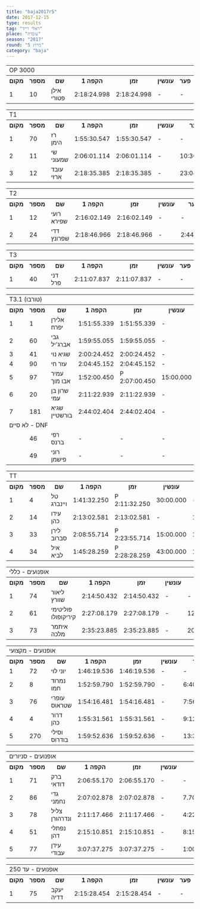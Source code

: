 ```yaml
---
title: "baja2017r5"
date: 2017-12-15
type: results
tag: "ראלי רייד"
place: "עובדה"
season: "2017"
round: "מרוץ 5"
category: "baja"
---
```

<table class="line_color">
    <tr>
        <td colspan="99" class="title_font">OP 3000</td>
    </tr>
    <tr class="rnkh_bkcolor">
        <th class="rnkh_font">מקום</th>
        <th class="rnkh_font">מספר</th>
        <th class="rnkh_font">שם</th>
        <th class="rnkh_font">הקפה 1</th>
        <th class="rnkh_font">זמן</th>
        <th class="rnkh_font">עונשין</th>
        <th class="rnkh_font">פער</th>
    </tr>
    <tr class="rnk_bkcolor">
        <td class="rnk_font">1</td>
        <td class="rnk_font">10</td>
        <td class="rnk_font">אילן פטורי</td>
        <td class="rnk_font">2:18:24.998</td>
        <td class="rnk_font">2:18:24.998</td>
        <td class="rnk_font">-</td>
        <td class="rnk_font">-</td>
    </tr>
</table>
<table class="line_color">
    <tr>
        <td colspan="99" class="title_font">T1</td>
    </tr>
    <tr class="rnkh_bkcolor">
        <th class="rnkh_font">מקום</th>
        <th class="rnkh_font">מספר</th>
        <th class="rnkh_font">שם</th>
        <th class="rnkh_font">הקפה 1</th>
        <th class="rnkh_font">זמן</th>
        <th class="rnkh_font">עונשין</th>
        <th class="rnkh_font">פער</th>
    </tr>
    <tr class="rnk_bkcolor">
        <td class="rnk_font">1</td>
        <td class="rnk_font">70</td>
        <td class="rnk_font">רז הימן</td>
        <td class="rnk_font">1:55:30.547</td>
        <td class="rnk_font">1:55:30.547</td>
        <td class="rnk_font">-</td>
        <td class="rnk_font">-</td>
    </tr>
    <tr class="rnk_bkcolor">
        <td class="rnk_font">2</td>
        <td class="rnk_font">11</td>
        <td class="rnk_font">שי שמעוני</td>
        <td class="rnk_font">2:06:01.114</td>
        <td class="rnk_font">2:06:01.114</td>
        <td class="rnk_font">-</td>
        <td class="rnk_font">10:30.567</td>
    </tr>
    <tr class="rnk_bkcolor">
        <td class="rnk_font">3</td>
        <td class="rnk_font">12</td>
        <td class="rnk_font">עובד ארזי</td>
        <td class="rnk_font">2:18:35.385</td>
        <td class="rnk_font">2:18:35.385</td>
        <td class="rnk_font">-</td>
        <td class="rnk_font">23:04.838</td>
    </tr>
</table>
<table class="line_color">
    <tr>
        <td colspan="99" class="title_font">T2</td>
    </tr>
    <tr class="rnkh_bkcolor">
        <th class="rnkh_font">מקום</th>
        <th class="rnkh_font">מספר</th>
        <th class="rnkh_font">שם</th>
        <th class="rnkh_font">הקפה 1</th>
        <th class="rnkh_font">זמן</th>
        <th class="rnkh_font">עונשין</th>
        <th class="rnkh_font">פער</th>
    </tr>
    <tr class="rnk_bkcolor">
        <td class="rnk_font">1</td>
        <td class="rnk_font">12</td>
        <td class="rnk_font">רועי שפירא</td>
        <td class="rnk_font">2:16:02.149</td>
        <td class="rnk_font">2:16:02.149</td>
        <td class="rnk_font">-</td>
        <td class="rnk_font">-</td>
    </tr>
    <tr class="rnk_bkcolor">
        <td class="rnk_font">2</td>
        <td class="rnk_font">24</td>
        <td class="rnk_font">דדי שפרונץ</td>
        <td class="rnk_font">2:18:46.966</td>
        <td class="rnk_font">2:18:46.966</td>
        <td class="rnk_font">-</td>
        <td class="rnk_font">2:44.817</td>
    </tr>
</table>
<table class="line_color">
    <tr>
        <td colspan="99" class="title_font">T3</td>
    </tr>
    <tr class="rnkh_bkcolor">
        <th class="rnkh_font">מקום</th>
        <th class="rnkh_font">מספר</th>
        <th class="rnkh_font">שם</th>
        <th class="rnkh_font">הקפה 1</th>
        <th class="rnkh_font">זמן</th>
        <th class="rnkh_font">עונשין</th>
        <th class="rnkh_font">פער</th>
    </tr>
    <tr class="rnk_bkcolor">
        <td class="rnk_font">1</td>
        <td class="rnk_font">40</td>
        <td class="rnk_font">דני פרל</td>
        <td class="rnk_font">2:11:07.837</td>
        <td class="rnk_font">2:11:07.837</td>
        <td class="rnk_font">-</td>
        <td class="rnk_font">-</td>
    </tr>
</table>
<table class="line_color">
    <tr>
        <td colspan="99" class="title_font">T3.1 (טורבו)</td>
    </tr>
    <tr class="rnkh_bkcolor">
        <th class="rnkh_font">מקום</th>
        <th class="rnkh_font">מספר</th>
        <th class="rnkh_font">שם</th>
        <th class="rnkh_font">הקפה 1</th>
        <th class="rnkh_font">זמן</th>
        <th class="rnkh_font">עונשין</th>
        <th class="rnkh_font">פער</th>
    </tr>
    <tr class="rnk_bkcolor">
        <td class="rnk_font">1</td>
        <td class="rnk_font">1</td>
        <td class="rnk_font">אלירן יפרח</td>
        <td class="rnk_font">1:51:55.339</td>
        <td class="rnk_font">1:51:55.339</td>
        <td class="rnk_font">-</td>
        <td class="rnk_font">-</td>
    </tr>
    <tr class="rnk_bkcolor">
        <td class="rnk_font">2</td>
        <td class="rnk_font">60</td>
        <td class="rnk_font">גבי אברג'יל</td>
        <td class="rnk_font">1:59:55.055</td>
        <td class="rnk_font">1:59:55.055</td>
        <td class="rnk_font">-</td>
        <td class="rnk_font">7:59.716</td>
    </tr>
    <tr class="rnk_bkcolor">
        <td class="rnk_font">3</td>
        <td class="rnk_font">41</td>
        <td class="rnk_font">שגיא נוי</td>
        <td class="rnk_font">2:00:24.452</td>
        <td class="rnk_font">2:00:24.452</td>
        <td class="rnk_font">-</td>
        <td class="rnk_font">8:29.113</td>
    </tr>
    <tr class="rnk_bkcolor">
        <td class="rnk_font">4</td>
        <td class="rnk_font">90</td>
        <td class="rnk_font">עזר חי</td>
        <td class="rnk_font">2:04:45.152</td>
        <td class="rnk_font">2:04:45.152</td>
        <td class="rnk_font">-</td>
        <td class="rnk_font">12:49.813</td>
    </tr>
    <tr class="rnk_bkcolor">
        <td class="rnk_font">5</td>
        <td class="rnk_font">97</td>
        <td class="rnk_font">עמיר אבו מוך</td>
        <td class="rnk_font">1:52:00.450</td>
        <td class="rnk_font penalty">P 2:07:00.450</td>
        <td class="rnk_font">15:00.000</td>
        <td class="rnk_font">15:05.111</td>
    </tr>
    <tr class="rnk_bkcolor">
        <td class="rnk_font">6</td>
        <td class="rnk_font">20</td>
        <td class="rnk_font">שרון בן עמי</td>
        <td class="rnk_font">2:11:22.939</td>
        <td class="rnk_font">2:11:22.939</td>
        <td class="rnk_font">-</td>
        <td class="rnk_font">19:27.600</td>
    </tr>
    <tr class="rnk_bkcolor">
        <td class="rnk_font">7</td>
        <td class="rnk_font">181</td>
        <td class="rnk_font">שגיא בורשטיין</td>
        <td class="rnk_font">2:44:02.404</td>
        <td class="rnk_font">2:44:02.404</td>
        <td class="rnk_font">-</td>
        <td class="rnk_font">52:07.065</td>
    </tr>
    <tr>
        <td colspan="99" class="subtitle_font">לא סיים - DNF</td>
    </tr>
    <tr class="rnk_bkcolor">
        <td class="rnk_font"></td>
        <td class="rnk_font">46</td>
        <td class="rnk_font">רפי ברנס</td>
        <td class="rnk_font">-</td>
        <td class="rnk_font">-</td>
        <td class="rnk_font">-</td>
        <td class="rnk_font">1 הקפה</td>
    </tr>
    <tr class="rnk_bkcolor">
        <td class="rnk_font"></td>
        <td class="rnk_font">49</td>
        <td class="rnk_font">רוני פישמן</td>
        <td class="rnk_font">-</td>
        <td class="rnk_font">-</td>
        <td class="rnk_font">-</td>
        <td class="rnk_font">1 הקפה</td>
    </tr>
</table>
<table class="line_color">
    <tr>
        <td colspan="99" class="title_font">TT</td>
    </tr>
    <tr class="rnkh_bkcolor">
        <th class="rnkh_font">מקום</th>
        <th class="rnkh_font">מספר</th>
        <th class="rnkh_font">שם</th>
        <th class="rnkh_font">הקפה 1</th>
        <th class="rnkh_font">זמן</th>
        <th class="rnkh_font">עונשין</th>
        <th class="rnkh_font">פער</th>
    </tr>
    <tr class="rnk_bkcolor">
        <td class="rnk_font">1</td>
        <td class="rnk_font">4</td>
        <td class="rnk_font">טל ויינברג</td>
        <td class="rnk_font">1:41:32.250</td>
        <td class="rnk_font penalty">P 2:11:32.250</td>
        <td class="rnk_font">30:00.000</td>
        <td class="rnk_font">-</td>
    </tr>
    <tr class="rnk_bkcolor">
        <td class="rnk_font">2</td>
        <td class="rnk_font">14</td>
        <td class="rnk_font">עידו כהן</td>
        <td class="rnk_font">2:13:02.581</td>
        <td class="rnk_font">2:13:02.581</td>
        <td class="rnk_font">-</td>
        <td class="rnk_font">1:30.331</td>
    </tr>
    <tr class="rnk_bkcolor">
        <td class="rnk_font">3</td>
        <td class="rnk_font">33</td>
        <td class="rnk_font">לירן סברוב</td>
        <td class="rnk_font">2:08:55.714</td>
        <td class="rnk_font penalty">P 2:23:55.714</td>
        <td class="rnk_font">15:00.000</td>
        <td class="rnk_font">12:23.464</td>
    </tr>
    <tr class="rnk_bkcolor">
        <td class="rnk_font">4</td>
        <td class="rnk_font">34</td>
        <td class="rnk_font">איל לביא</td>
        <td class="rnk_font">1:45:28.259</td>
        <td class="rnk_font penalty">P 2:28:28.259</td>
        <td class="rnk_font">43:00.000</td>
        <td class="rnk_font">16:56.009</td>
    </tr>
</table>
<table class="line_color">
    <tr>
        <td colspan="99" class="title_font">אופנועים - כללי</td>
    </tr>
    <tr class="rnkh_bkcolor">
        <th class="rnkh_font">מקום</th>
        <th class="rnkh_font">מספר</th>
        <th class="rnkh_font">שם</th>
        <th class="rnkh_font">הקפה 1</th>
        <th class="rnkh_font">זמן</th>
        <th class="rnkh_font">עונשין</th>
        <th class="rnkh_font">פער</th>
    </tr>
    <tr class="rnk_bkcolor">
        <td class="rnk_font">1</td>
        <td class="rnk_font">74</td>
        <td class="rnk_font">ליאור שוורץ</td>
        <td class="rnk_font">2:14:50.432</td>
        <td class="rnk_font">2:14:50.432</td>
        <td class="rnk_font">-</td>
        <td class="rnk_font">-</td>
    </tr>
    <tr class="rnk_bkcolor">
        <td class="rnk_font">2</td>
        <td class="rnk_font">61</td>
        <td class="rnk_font">פוליטימי קיריקופולו</td>
        <td class="rnk_font">2:27:08.179</td>
        <td class="rnk_font">2:27:08.179</td>
        <td class="rnk_font">-</td>
        <td class="rnk_font">12:17.747</td>
    </tr>
    <tr class="rnk_bkcolor">
        <td class="rnk_font">3</td>
        <td class="rnk_font">73</td>
        <td class="rnk_font">איתמר מלכה</td>
        <td class="rnk_font">2:35:23.885</td>
        <td class="rnk_font">2:35:23.885</td>
        <td class="rnk_font">-</td>
        <td class="rnk_font">20:33.453</td>
    </tr>
</table>
<table class="line_color">
    <tr>
        <td colspan="99" class="title_font">אופנועים - מקצועי</td>
    </tr>
    <tr class="rnkh_bkcolor">
        <th class="rnkh_font">מקום</th>
        <th class="rnkh_font">מספר</th>
        <th class="rnkh_font">שם</th>
        <th class="rnkh_font">הקפה 1</th>
        <th class="rnkh_font">זמן</th>
        <th class="rnkh_font">עונשין</th>
        <th class="rnkh_font">פער</th>
    </tr>
    <tr class="rnk_bkcolor">
        <td class="rnk_font">1</td>
        <td class="rnk_font">72</td>
        <td class="rnk_font">יוני לוי</td>
        <td class="rnk_font">1:46:19.536</td>
        <td class="rnk_font">1:46:19.536</td>
        <td class="rnk_font">-</td>
        <td class="rnk_font">-</td>
    </tr>
    <tr class="rnk_bkcolor">
        <td class="rnk_font">2</td>
        <td class="rnk_font">8</td>
        <td class="rnk_font">נמרוד חמו</td>
        <td class="rnk_font">1:52:59.790</td>
        <td class="rnk_font">1:52:59.790</td>
        <td class="rnk_font">-</td>
        <td class="rnk_font">6:40.254</td>
    </tr>
    <tr class="rnk_bkcolor">
        <td class="rnk_font">3</td>
        <td class="rnk_font">76</td>
        <td class="rnk_font">עופרי שטראוס</td>
        <td class="rnk_font">1:54:16.481</td>
        <td class="rnk_font">1:54:16.481</td>
        <td class="rnk_font">-</td>
        <td class="rnk_font">7:56.945</td>
    </tr>
    <tr class="rnk_bkcolor">
        <td class="rnk_font">4</td>
        <td class="rnk_font">4</td>
        <td class="rnk_font">דרור כהן</td>
        <td class="rnk_font">1:55:31.561</td>
        <td class="rnk_font">1:55:31.561</td>
        <td class="rnk_font">-</td>
        <td class="rnk_font">9:12.025</td>
    </tr>
    <tr class="rnk_bkcolor">
        <td class="rnk_font">5</td>
        <td class="rnk_font">270</td>
        <td class="rnk_font">וסילי בודרוס</td>
        <td class="rnk_font">1:59:52.636</td>
        <td class="rnk_font">1:59:52.636</td>
        <td class="rnk_font">-</td>
        <td class="rnk_font">13:33.100</td>
    </tr>
</table>
<table class="line_color">
    <tr>
        <td colspan="99" class="title_font">אופנועים - סניורים</td>
    </tr>
    <tr class="rnkh_bkcolor">
        <th class="rnkh_font">מקום</th>
        <th class="rnkh_font">מספר</th>
        <th class="rnkh_font">שם</th>
        <th class="rnkh_font">הקפה 1</th>
        <th class="rnkh_font">זמן</th>
        <th class="rnkh_font">עונשין</th>
        <th class="rnkh_font">פער</th>
    </tr>
    <tr class="rnk_bkcolor">
        <td class="rnk_font">1</td>
        <td class="rnk_font">71</td>
        <td class="rnk_font">ברק דודאי</td>
        <td class="rnk_font">2:06:55.170</td>
        <td class="rnk_font">2:06:55.170</td>
        <td class="rnk_font">-</td>
        <td class="rnk_font">-</td>
    </tr>
    <tr class="rnk_bkcolor">
        <td class="rnk_font">2</td>
        <td class="rnk_font">86</td>
        <td class="rnk_font">גדי נחמני</td>
        <td class="rnk_font">2:07:02.878</td>
        <td class="rnk_font">2:07:02.878</td>
        <td class="rnk_font">-</td>
        <td class="rnk_font">7.708</td>
    </tr>
    <tr class="rnk_bkcolor">
        <td class="rnk_font">3</td>
        <td class="rnk_font">78</td>
        <td class="rnk_font">צליל ונדרהורן</td>
        <td class="rnk_font">2:11:17.466</td>
        <td class="rnk_font">2:11:17.466</td>
        <td class="rnk_font">-</td>
        <td class="rnk_font">4:22.296</td>
    </tr>
    <tr class="rnk_bkcolor">
        <td class="rnk_font">4</td>
        <td class="rnk_font">51</td>
        <td class="rnk_font">נפתלי דהן</td>
        <td class="rnk_font">2:15:10.851</td>
        <td class="rnk_font">2:15:10.851</td>
        <td class="rnk_font">-</td>
        <td class="rnk_font">8:15.681</td>
    </tr>
    <tr class="rnk_bkcolor">
        <td class="rnk_font">5</td>
        <td class="rnk_font">77</td>
        <td class="rnk_font">עידן עבודי</td>
        <td class="rnk_font">3:07:37.275</td>
        <td class="rnk_font">3:07:37.275</td>
        <td class="rnk_font">-</td>
        <td class="rnk_font">1:00:42.105</td>
    </tr>
</table>
<table class="line_color">
    <tr>
        <td colspan="99" class="title_font">אופנועים - עד 250</td>
    </tr>
    <tr class="rnkh_bkcolor">
        <th class="rnkh_font">מקום</th>
        <th class="rnkh_font">מספר</th>
        <th class="rnkh_font">שם</th>
        <th class="rnkh_font">הקפה 1</th>
        <th class="rnkh_font">זמן</th>
        <th class="rnkh_font">עונשין</th>
        <th class="rnkh_font">פער</th>
    </tr>
    <tr class="rnk_bkcolor">
        <td class="rnk_font">1</td>
        <td class="rnk_font">75</td>
        <td class="rnk_font">יעקב דדיה</td>
        <td class="rnk_font">2:15:28.454</td>
        <td class="rnk_font">2:15:28.454</td>
        <td class="rnk_font">-</td>
        <td class="rnk_font">-</td>
    </tr>
</table>
